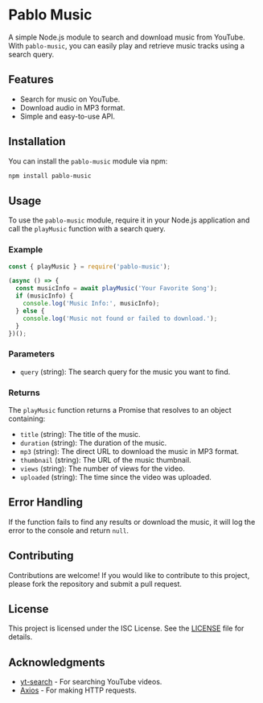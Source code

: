 # Pablo Music

A simple Node.js module to search and download music from YouTube. With `pablo-music`, you can easily play and retrieve music tracks using a search query.

## Features

- Search for music on YouTube.
- Download audio in MP3 format.
- Simple and easy-to-use API.

## Installation

You can install the `pablo-music` module via npm:

```bash
npm install pablo-music
```

## Usage

To use the `pablo-music` module, require it in your Node.js application and call the `playMusic` function with a search query.

### Example

```javascript
const { playMusic } = require('pablo-music');

(async () => {
  const musicInfo = await playMusic('Your Favorite Song');
  if (musicInfo) {
    console.log('Music Info:', musicInfo);
  } else {
    console.log('Music not found or failed to download.');
  }
})();
```

### Parameters

- `query` (string): The search query for the music you want to find.

### Returns

The `playMusic` function returns a Promise that resolves to an object containing:

- `title` (string): The title of the music.
- `duration` (string): The duration of the music.
- `mp3` (string): The direct URL to download the music in MP3 format.
- `thumbnail` (string): The URL of the music thumbnail.
- `views` (string): The number of views for the video.
- `uploaded` (string): The time since the video was uploaded.

## Error Handling

If the function fails to find any results or download the music, it will log the error to the console and return `null`.

## Contributing

Contributions are welcome! If you would like to contribute to this project, please fork the repository and submit a pull request.

## License

This project is licensed under the ISC License. See the [LICENSE](LICENSE) file for details.

## Acknowledgments

- [yt-search](https://www.npmjs.com/package/yt-search) - For searching YouTube videos.
- [Axios](https://axios-http.com/) - For making HTTP requests.
